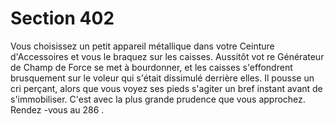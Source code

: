 # Section 402

Vous choisissez un petit appareil métallique dans votre Ceinture d'Accessoires et vous le
braquez sur les caisses. Aussitôt vot re Générateur de Champ de Force se met à
bourdonner, et les caisses s'effondrent brusquement sur le voleur qui s'était dissimulé
derrière elles. Il pousse un cri perçant, alors que vous voyez ses pieds s'agiter un bref
instant avant de s'immobiliser. C'est  avec la plus grande prudence que vous approchez.
Rendez -vous au  286 .
